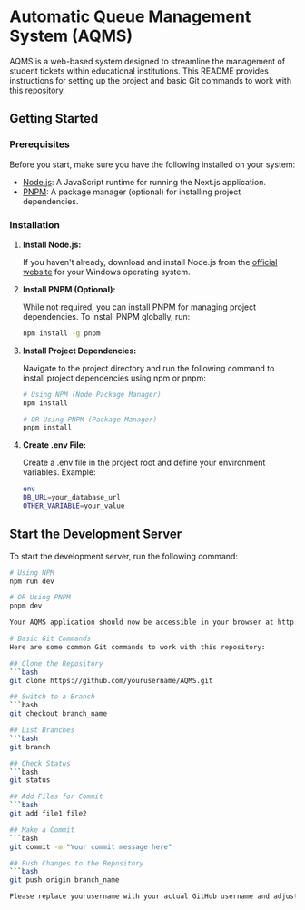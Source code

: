 # Automatic Queue Management System (AQMS)

AQMS is a web-based system designed to streamline the management of student tickets within educational institutions. This README provides instructions for setting up the project and basic Git commands to work with this repository.

## Getting Started

### Prerequisites

Before you start, make sure you have the following installed on your system:

- [Node.js](https://nodejs.org/en/download/): A JavaScript runtime for running the Next.js application.
- [PNPM](https://pnpm.io/): A package manager (optional) for installing project dependencies.

### Installation

1. **Install Node.js:**

   If you haven't already, download and install Node.js from the [official website](https://nodejs.org/en/download/) for your Windows operating system.

2. **Install PNPM (Optional):**

   While not required, you can install PNPM for managing project dependencies. To install PNPM globally, run:

   ```bash
   npm install -g pnpm

3. **Install Project Dependencies:**

   Navigate to the project directory and run the following command to install project dependencies using npm or pnpm:

   ```bash
   # Using NPM (Node Package Manager)
   npm install

   # OR Using PNPM (Package Manager)
   pnpm install


4. **Create .env File:**

   Create a .env file in the project root and define your environment variables. Example:

   ```bash
   env
   DB_URL=your_database_url
   OTHER_VARIABLE=your_value

## Start the Development Server

   To start the development server, run the following command:

   ```bash
   # Using NPM
   npm run dev

   # OR Using PNPM
   pnpm dev

   Your AQMS application should now be accessible in your browser at http://localhost:3000.

# Basic Git Commands
   Here are some common Git commands to work with this repository:

## Clone the Repository
   ```bash
   git clone https://github.com/yourusername/AQMS.git

## Switch to a Branch
   ```bash
   git checkout branch_name

## List Branches
   ```bash
   git branch

## Check Status
   ```bash
   git status

## Add Files for Commit
   ```bash
   git add file1 file2

## Make a Commit
   ```bash
   git commit -m "Your commit message here"

## Push Changes to the Repository
   ```bash
   git push origin branch_name

Please replace yourusername with your actual GitHub username and adjust the branch names as needed.

